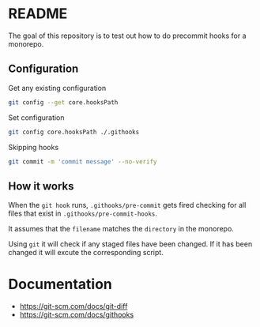 # README

The goal of this repository is to test out how to do precommit hooks for a 
monorepo.

## Configuration

Get any existing configuration
```sh
git config --get core.hooksPath
```

Set configuration
```sh
git config core.hooksPath ./.githooks
```

Skipping hooks
```sh
git commit -m 'commit message' --no-verify
```

## How it works

When the `git hook` runs, `.githooks/pre-commit` gets fired checking for all files
that exist in `.githooks/pre-commit-hooks`.

It assumes that the `filename` matches the `directory` in the monorepo.

Using `git` it will check if any staged files have been changed. If it has been
changed it will excute the corresponding script.

# Documentation

- https://git-scm.com/docs/git-diff
- https://git-scm.com/docs/githooks
